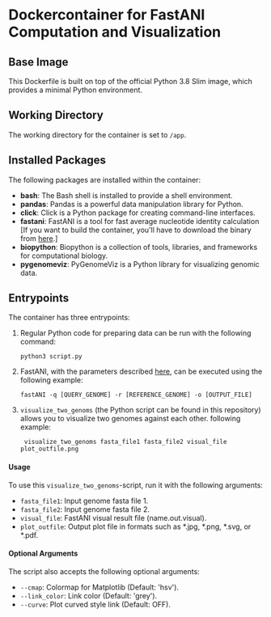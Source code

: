 # Dockercontainer for FastANI Computation and Visualization

## Base Image
This Dockerfile is built on top of the official Python 3.8 Slim image, which provides a minimal Python environment.

## Working Directory
The working directory for the container is set to `/app`.

## Installed Packages
The following packages are installed within the container:
- **bash**: The Bash shell is installed to provide a shell environment.
- **pandas**: Pandas is a powerful data manipulation library for Python.
- **click**: Click is a Python package for creating command-line interfaces.
- **fastani**: FastANI is a tool for fast average nucleotide identity calculation [If you want to build the container, you'll have to download the binary from [here](https://github.com/ParBliSS/FastANI/releases).]
- **biopython**: Biopython is a collection of tools, libraries, and frameworks for computational biology.
- **pygenomeviz**: PyGenomeViz is a Python library for visualizing genomic data.

## Entrypoints
The container has three entrypoints:

1. Regular Python code for preparing data can be run with the following command:
   ```
   python3 script.py
   ```

2. FastANI, with the parameters described [here](https://github.com/ParBLiSS/FastANI), can be executed using the following example:
   ```
   fastANI -q [QUERY_GENOME] -r [REFERENCE_GENOME] -o [OUTPUT_FILE]
   ```

3. `visualize_two_genoms` (the Python script can be found in this repository) allows you to visualize two genomes against each other.
following example:
   ```
    visualize_two_genoms fasta_file1 fasta_file2 visual_file plot_outfile.png

   ```

#### Usage
To use this `visualize_two_genoms`-script, run it with the following arguments:

- `fasta_file1`: Input genome fasta file 1.
- `fasta_file2`: Input genome fasta file 2.
- `visual_file`: FastANI visual result file (name.out.visual).
- `plot_outfile`: Output plot file in formats such as *.jpg, *.png, *.svg, or *.pdf.

#### Optional Arguments
The script also accepts the following optional arguments:

- `--cmap`: Colormap for Matplotlib (Default: 'hsv').
- `--link_color`: Link color (Default: 'grey').
- `--curve`: Plot curved style link (Default: OFF).

